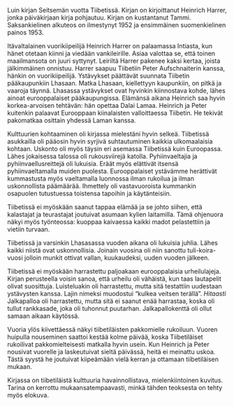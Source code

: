 Luin kirjan Seitsemän vuotta Tiibetissä. Kirjan on kirjoittanut Heinrich Harrer, jonka päiväkirjaan kirja pohjautuu. Kirjan on kustantanut Tammi. Saksankielinen alkuteos on ilmestynyt 1952 ja ensimmäinen suomenkielinen painos 1953.

Itävaltalainen vuorikiipeilijä Heinrich Harrer on palaamassa Intiasta, kun hänet otetaan kiinni ja viedään vankileirille. Asiaa valottaa se, että toinen maailmansota on juuri syttynyt. Leiriltä Harrer pakenee kaksi kertaa, joista jälkimmäinen onnistuu. Harrer saapuu Tiibetiin Peter Aufschnaiterin kanssa, hänkin on vuorikiipeilijä. Ystävykset päättävät suunnata Tiibetin pääkaupunkiin Lhasaan. Matka Lhasaan, kiellettyyn kaupunkiin, on pitkä ja vaaroja täynnä. Lhasassa ystävykset ovat hyvinkin kiinnostava kohde, lähes ainoat eurooppalaiset pääkaupungissa. Elämänsä aikana Heinrich saa hyvin korkea-arvoisen tehtävän: hän opettaa Dalai Lamaa. Heinrich ja Peter kuitenkin palaavat Eurooppaan kiinalaisten valloittaessa Tiibetin. He tekivät pakomatkaa osittain yhdessä Laman kanssa.

Kulttuurien kohtaaminen oli kirjassa mielestäni hyvin selkeä. Tiibetissä asukkailla oli pääosin hyvin syrjivä suhtautuminen kaikkia ulkomaalaisia kohtaan. Uskonto oli myös täysin eri asemassa Tiibetissä kuin Euroopassa. Lähes jokaisessa talossa oli rukousviirejä katolla. Pyhiinvaeltajia ja pyhiinvaellusreittejä oli lukuisia. Eräät myös elättivät itsensä pyhiinvaeltamalla muiden puolesta. Eurooppalaiset ystävämme herättivät kummastusta myös vaeltamalla luonnossa ilman rukoilua ja ilman uskonnollista päämäärää. Ihmettely oli vastavuoroista kummankin osapuolen tutustuessa toistensa tapoihin ja käytänteisiin.  

Tiibetissä ei myöskään saanut tappaa elämää ja se johto siihen, että kalastajat ja teurastajat joutuivat asumaan kylien laitamilla. Tämä ohjenuora näkyi myös työnteossa: kuoppaa kaivaessa kaikki madot pelastettiin ja vietiin turvaan.  

Tiibetissä ja varsinkin Lhasasassa vuoden aikana oli lukuisia juhlia. Lähes kaikki niistä ovat uskonnollisia. Joinain vuosina oli niin sanottu tuli-koira-vuosi jolloin munkit ottivat vallan, kuukaudeksi, uuden vuoden jälkeen.  

Tiibetissä ei myöskään harrastettu paljoakaan eurooppalaisia urheilulajeja. Kirjan perusteella voisin sanoa, että urheilu oli vähäistä, kun taas lautapelit olivat suosittuja. Luisteluakin oli harrastettu, mutta sitä testattiin uudestaan ystävysten kanssa. Lajin nimeksi muodostui “kulkea veitsen terällä”. *Hitaasti* Jalkapalloa oli harrastettu, mutta sitä ei saanut enää harrastaa, koska oli tullut rankkasade, joka oli tuhonnut puutarhan. Jalkapallokenttä oli ollut samaan aikaan käytössä.

Vuoria ylös kiivettäessä näkyi tiibetiläisten pakkomielle rukoiluun. Vuoren huipulla nouseminen saattoi kestää kolme päivää, koska Tiibetiläiset rukoilivat pakkomielteisesti matkalla hyvin usein. Kun Heinrich ja Peter nousivat vuorelle ja laskeutuivat sieltä päivässä, heitä ei meinattu uskoa. Tästä syystä he joutuivat kiipeämään vielä kerran ja ottamaan tiibetiläisen mukaan.

Kirjassa on tiibetiläistä kulttuuria havainnollistava, mielenkiintoinen kuvitus. Tarina on kerrottu mukaansatempaavasti, minkä tähden teoksesta on tehty myös elokuva.  

